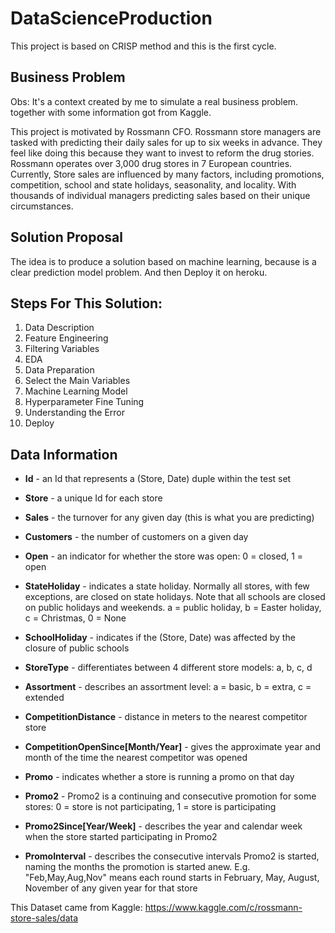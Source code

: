 # DataScienceProduction
This project is based on CRISP method and this is the first cycle.

## Business Problem

Obs: It's a context created by me to simulate a real business problem. together with some information got from Kaggle.

This project is motivated by Rossmann CFO. Rossmann store managers are tasked with predicting their daily sales for up to six weeks in advance. They feel like doing this because they want to invest to reform the drug stories. Rossmann operates over 3,000 drug stores in 7 European countries. Currently,  Store sales are influenced by many factors, including promotions, competition, school and state holidays, seasonality, and locality. With thousands of individual managers predicting sales based on their unique circumstances.

## Solution Proposal

The idea is to produce a solution based on machine learning, because is a clear prediction model problem. And then Deploy it on heroku.


## Steps For This Solution:

1. Data Description
2. Feature Engineering
3. Filtering Variables
4. EDA
5. Data Preparation
6. Select the Main Variables 
7. Machine Learning Model
8. Hyperparameter Fine Tuning
9. Understanding the Error
10. Deploy


## Data Information

- **Id** - an Id that represents a (Store, Date) duple within the test set

- **Store** - a unique Id for each store

- **Sales** - the turnover for any given day (this is what you are predicting)

- **Customers** - the number of customers on a given day

- **Open** - an indicator for whether the store was open: 0 = closed, 1 = open

- **StateHoliday** - indicates a state holiday. Normally all stores, with few exceptions, are closed on state holidays. Note that all schools are closed on public holidays and weekends. a = public holiday, b = Easter holiday, c = Christmas, 0 = None

- **SchoolHoliday** - indicates if the (Store, Date) was affected by the closure of public schools

- **StoreType** - differentiates between 4 different store models: a, b, c, d

- **Assortment** - describes an assortment level: a = basic, b = extra, c = extended

- **CompetitionDistance** - distance in meters to the nearest competitor store

- **CompetitionOpenSince[Month/Year]** - gives the approximate year and month of the time the nearest competitor was opened

- **Promo** - indicates whether a store is running a promo on that day

- **Promo2** - Promo2 is a continuing and consecutive promotion for some stores: 0 = store is not participating, 1 = store is participating

- **Promo2Since[Year/Week]** - describes the year and calendar week when the store started participating in Promo2

- **PromoInterval** - describes the consecutive intervals Promo2 is started, naming the months the promotion is started anew. E.g. "Feb,May,Aug,Nov" means each round starts in February, May, August, November of any given year for that store

This Dataset came from Kaggle: https://www.kaggle.com/c/rossmann-store-sales/data